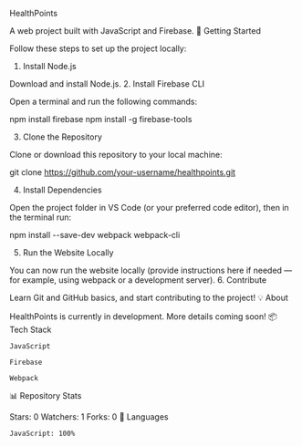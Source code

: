 HealthPoints

A web project built with JavaScript and Firebase.
🚀 Getting Started

Follow these steps to set up the project locally:
1. Install Node.js

Download and install Node.js.
2. Install Firebase CLI

Open a terminal and run the following commands:

npm install firebase
npm install -g firebase-tools

3. Clone the Repository

Clone or download this repository to your local machine:

git clone https://github.com/your-username/healthpoints.git

4. Install Dependencies

Open the project folder in VS Code (or your preferred code editor), then in the terminal run:

npm install --save-dev webpack webpack-cli

5. Run the Website Locally

You can now run the website locally (provide instructions here if needed — for example, using webpack or a development server).
6. Contribute

Learn Git and GitHub basics, and start contributing to the project!
💡 About

HealthPoints is currently in development. More details coming soon!
📦 Tech Stack

    JavaScript

    Firebase

    Webpack

📊 Repository Stats

Stars: 0
Watchers: 1
Forks: 0
📁 Languages

    JavaScript: 100%

